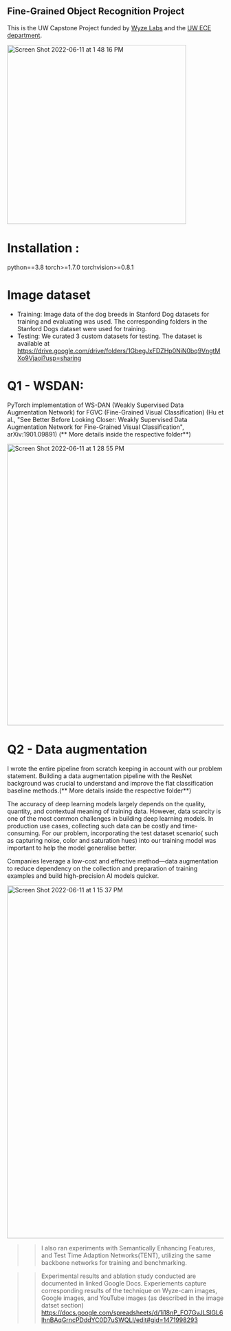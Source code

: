 ## Fine-Grained Object Recognition Project

This is the UW Capstone Project funded by [Wyze Labs](https://www.wyze.com/) and the [UW ECE department](https://www.ece.uw.edu/).


<img width="416" alt="Screen Shot 2022-06-11 at 1 48 16 PM" src="https://user-images.githubusercontent.com/50242614/173204388-9a35c66f-c26c-4402-bb6e-89ed356e4fc7.png">


# Installation :  
python==3.8 torch>=1.7.0 torchvision>=0.8.1

# Image dataset
- Training: Image data of the dog breeds in Stanford Dog datasets for training and evaluating was used. The corresponding folders in the Stanford Dogs dataset were used for training. 
- Testing: We curated 3 custom datasets for testing. The dataset is available at https://drive.google.com/drive/folders/1GbegJxFDZHp0NiN0bq9VngtMXo9Vjaoi?usp=sharing

# Q1 - WSDAN: 
PyTorch implementation of WS-DAN (Weakly Supervised Data Augmentation Network) for FGVC (Fine-Grained Visual Classification) (Hu et al., "See Better Before Looking Closer: Weakly Supervised Data Augmentation Network for Fine-Grained Visual Classification", arXiv:1901.09891)
(** More details inside the respective folder**)

<img width="654" alt="Screen Shot 2022-06-11 at 1 28 55 PM" src="https://user-images.githubusercontent.com/50242614/173204254-ebe07f5b-39d0-4e61-ac4b-0d7ac235dcbb.png">


# Q2 - Data augmentation
I wrote the entire pipeline from scratch keeping in account with our problem statement. Building a data augmentation pipeline with the ResNet background was crucial to understand and improve the flat classification baseline methods.(** More details inside the respective folder**) 

The accuracy of deep learning models largely depends on the quality, quantity, and contextual meaning of training data. However, data scarcity is one of the most common challenges in building deep learning models. In production use cases, collecting such data can be costly and time-consuming. 
For our problem, incorporating the test dataset scenario( such as capturing noise, color and saturation hues) into our training model was important to help the model generalise better. 

Companies leverage a low-cost and effective method—data augmentation to reduce dependency on the collection and preparation of training examples and build high-precision AI models quicker.

<img width="820" alt="Screen Shot 2022-06-11 at 1 15 37 PM" src="https://user-images.githubusercontent.com/50242614/173203500-dde0cdcd-eb7f-4b2d-8456-6de0dcef714c.png">

 >> I also ran experiments with Semantically Enhancing Features, and Test Time Adaption Networks(TENT), utilizing the same backbone networks for training and benchmarking.  
 
   >>  Experimental results and ablation study conducted are documented in linked Google Docs. Experiements capture corresponding results of the technique on Wyze-cam images, Google images, and YouTube images (as described in the image datset section) https://docs.google.com/spreadsheets/d/1i18nP_FO7GvJLSlGL6lhnBAqGrncPDddYC0D7uSWQLI/edit#gid=1471998293



